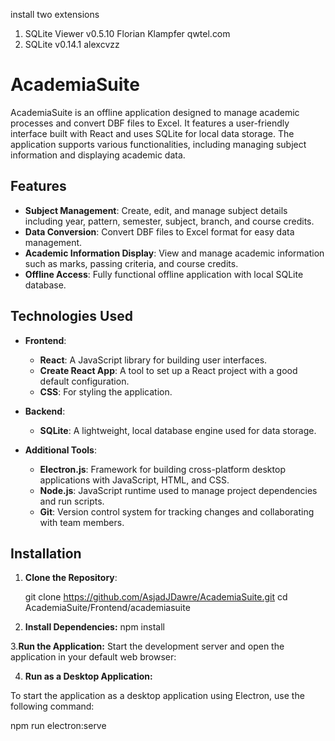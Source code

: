 install two extensions 
1. SQLite Viewer v0.5.10 Florian Klampfer qwtel.com
2. SQLite v0.14.1 alexcvzz 

# AcademiaSuite

AcademiaSuite is an offline application designed to manage academic processes and convert DBF files to Excel. It features a user-friendly interface built with React and uses SQLite for local data storage. The application supports various functionalities, including managing subject information and displaying academic data.

## Features

- **Subject Management**: Create, edit, and manage subject details including year, pattern, semester, subject, branch, and course credits.
- **Data Conversion**: Convert DBF files to Excel format for easy data management.
- **Academic Information Display**: View and manage academic information such as marks, passing criteria, and course credits.
- **Offline Access**: Fully functional offline application with local SQLite database.

## Technologies Used

- **Frontend**:
  - **React**: A JavaScript library for building user interfaces.
  - **Create React App**: A tool to set up a React project with a good default configuration.
  - **CSS**: For styling the application.

- **Backend**:
  - **SQLite**: A lightweight, local database engine used for data storage.

- **Additional Tools**:
  - **Electron.js**: Framework for building cross-platform desktop applications with JavaScript, HTML, and CSS.
  - **Node.js**: JavaScript runtime used to manage project dependencies and run scripts.
  - **Git**: Version control system for tracking changes and collaborating with team members.

## Installation

1. **Clone the Repository**:

   
   git clone https://github.com/AsjadJDawre/AcademiaSuite.git
   cd AcademiaSuite/Frontend/academiasuite
2. **Install Dependencies:**
    npm install

3.**Run the Application:** Start the development server and open the application in your default web browser:

4. **Run as a Desktop Application:**

To start the application as a desktop application using Electron, use the following command:

npm run electron:serve